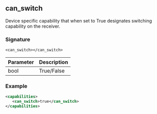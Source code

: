 ## can\_switch

Device specific capability that when set to True designates switching capability on the receiver. 


### Signature
`<can_switch></can_switch>`


| Parameter | Description |
| --- | --- |
| bool | True/False |


### Example

```xml
<capabilities>
   <can_switch>true</can_switch>
</capabilities>
```
